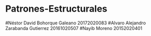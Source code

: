 # Patrones-Estructurales

#Néstor David Bohorque Galeano 20172020083
#Alvaro Alejandro Zarabanda Gutierrez 20161020507
#Nayib Moreno 20152020401 

